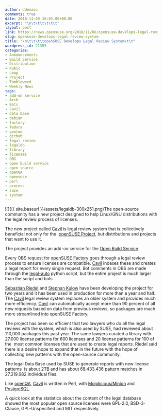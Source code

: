 ```yaml
---
author: ddemaio
comments: true
date: 2018-11-08 10:05:00+00:00
excerpt: "\n\t\t\t\t\t\t"
layout: post
link: https://news.opensuse.org/2018/11/08/opensuse-develops-legal-review-system/
slug: opensuse-develops-legal-review-system
title: "\n\t\t\t\topenSUSE Develops Legal Review System\t\t"
wordpress_id: 21355
categories:
- Announcements
- Build Service
- Distribution
- Kubic
- Leap
- Project
- Tumbleweed
- Weekly News
tags:
- add-on service
- Arch
- Bots
- Cavil
- data base
- debian
- factory
- fedora
- gentoo
- github
- legal review
- legaldb
- library
- licenses
- OBS
- open build service
- open source
- openQA
- opensuse
- perl
- process
- suse
- system
---
```

![]({{ site.baseurl }}/assets/legaldb-300x251.png)The open-source community has a new project designed to help Linux/GNU distributions with the legal review process of licenses.

The new project called [Cavil](https://github.com/openSUSE/cavil) is legal review system that is collectively beneficial not only for the  [openSUSE Project](https://www.opensuse.org/), but distributions and projects that want to use it.

The project provides an add-on service for the [Open Build Service](https://build.opensuse.org/).

Every OBS request for [openSUSE Factory](https://en.opensuse.org/Portal:Factory) goes through a legal review process to ensure licenses are compatible. [Cavil](https://github.com/openSUSE/cavil) indexes these and creates a legal report for every single request. Bot comments in OBS are made through the [legal-auto](https://github.com/openSUSE/openSUSE-release-tools/blob/master/legal-auto.py) python script, but the entire project is much larger than the script and bots.

[Sebastian Riedel](https://github.com/kraih) and [Stephan Kulow](https://github.com/coolo) have been developing the project for two years and it has been used in production for more than a year and half. The [Cavil](https://github.com/openSUSE/cavil) legal review system replaces an older system and provides much more efficiency. [Cavil](https://github.com/openSUSE/cavil) can automatically accept more than 90 percent of all new requests based on data from previous reviews, so packages are much more streamlined into [openSUSE Factory](https://en.opensuse.org/Portal:Factory).

The project has been so efficient that two lawyers who do all the legal reviews with the system, which is also used by SUSE, had reviewed about 110,000 packages this past year. The same lawyers curated a library with 27.000 license patterns for 600 licenses and 20 license patterns for 100 of the  most common licenses that are used to create legal reports. Riedel said there is a desire hope to expand that in the future with the hope of collecting new patterns with the open-source community.

The legal Data Base used by SUSE to generate reports with new license patterns  is about 2TB and has about 68.433.436 pattern matches in 27.319.682 individual files.

Like [openQA](http://open.qa/), [Cavil](https://github.com/openSUSE/cavil) is written in Perl, with [Mojolicious/Minion](https://mojolicious.org) and [PostgreSQL](https://www.postgresql.org/).

A quick look at the statistics about the content of the legal database showed the most popular open source licenses were GPL-2.0, BSD-3-Clause, GPL-Unspecified and MIT respectively.		
